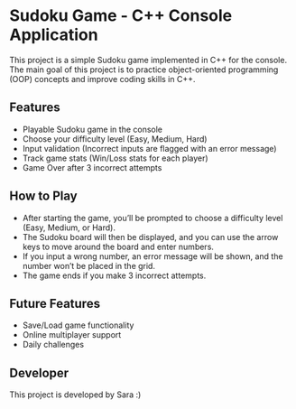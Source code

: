 # Sudoku Game - C++ Console Application

This project is a simple Sudoku game implemented in C++ for the console. The main goal of this project is to practice object-oriented programming (OOP) concepts and improve coding skills in C++.

## Features

- Playable Sudoku game in the console
- Choose your difficulty level (Easy, Medium, Hard)
- Input validation (Incorrect inputs are flagged with an error message)
- Track game stats (Win/Loss stats for each player)
- Game Over after 3 incorrect attempts

## How to Play

- After starting the game, you’ll be prompted to choose a difficulty level (Easy, Medium, or Hard).
- The Sudoku board will then be displayed, and you can use the arrow keys to move around the board and enter numbers.
- If you input a wrong number, an error message will be shown, and the number won’t be placed in the grid.
- The game ends if you make 3 incorrect attempts.

## Future Features

- Save/Load game functionality
- Online multiplayer support
- Daily challenges

## Developer

This project is developed by Sara :)
